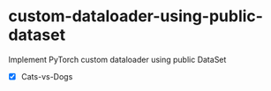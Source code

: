 # custom-dataloader-using-public-dataset
Implement PyTorch custom dataloader using public DataSet

- [x] Cats-vs-Dogs
